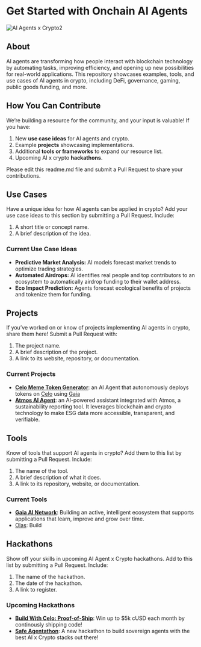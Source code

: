 # Get Started with Onchain AI Agents

![AI Agents x Crypto2](https://github.com/user-attachments/assets/1d38d65b-3145-42c3-80fc-465ca0ee6613)

## About
AI agents are transforming how people interact with blockchain technology by automating tasks, improving efficiency, and opening up new possibilities for real-world applications. This repository showcases examples, tools, and use cases of AI agents in crypto, including DeFi, governance, gaming, public goods funding, and more.

## How You Can Contribute
We’re building a resource for the community, and your input is valuable!
If you have:
1. New **use case ideas** for AI agents and crypto.
2. Example **projects** showcasing implementations.
3. Additional **tools or frameworks** to expand our resource list.
4. Upcoming AI x crypto **hackathons**.

Please edit this readme.md file and submit a Pull Request to share your contributions.

## Use Cases
Have a unique idea for how AI agents can be applied in crypto? Add your use case ideas to this section by submitting a Pull Request. Include:
1. A short title or concept name.
2. A brief description of the idea.

### Current Use Case Ideas
- **Predictive Market Analysis:** AI models forecast market trends to optimize trading strategies.
- **Automated Airdrops:** AI identifies real people and top contributors to an ecosystem to automatically airdrop funding to their wallet address.
- **Eco Impact Prediction:** Agents forecast ecological benefits of projects and tokenize them for funding.

## Projects
If you’ve worked on or know of projects implementing AI agents in crypto, share them here! Submit a Pull Request with:
1. The project name.
2. A brief description of the project.
3. A link to its website, repository, or documentation.

### Current Projects
- **[Celo Meme Token Generator](https://github.com/harishkotra/celo-token-agent)**: an AI Agent that autonomously deploys tokens on [Celo](https://docs.celo.org/) using [Gaia](https://docs.gaianet.ai/intro/)
- **[Atmos AI Agent](https://www.heyatmos.com)**: an AI-powered assistant integrated with Atmos, a sustainability reporting tool. It leverages blockchain and crypto technology to make ESG data more accessible, transparent, and verifiable.

## Tools
Know of tools that support AI agents in crypto? Add them to this list by submitting a Pull Request. 
Include:
1. The name of the tool.
2. A brief description of what it does.
3. A link to its repository, website, or documentation.

### Current Tools
- **[Gaia AI Network](https://github.com/GaiaNet-AI)**: Building an active, intelligent ecosystem that supports applications that learn, improve and grow over time.
- [Olas](): Build 

## Hackathons
Show off your skills in upcoming AI Agent x Crypto hackathons. Add to this list by submitting a Pull Request. Include:
1. The name of the hackathon.
2. The date of the hackathon.
3. A link to register.

### Upcoming Hackathons
- **[Build With Celo: Proof-of-Ship](https://lemonade.social/e/4JkhOXcD)**: Win up to $5k cUSD each month by continously shipping code!
- **[Safe Agentathon](https://safe.global/ai)**: A new hackathon to build sovereign agents with the best AI x Crypto stacks out there!
